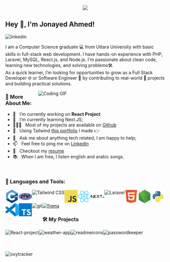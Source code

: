 <!-- Animated Typing Intro -->
<p align="center">
  <img src="https://readme-typing-svg.herokuapp.com?font=Fira+Code&size=28&pause=1000&center=true&vCenter=true&width=900&lines=Hey+%F0%9F%91%8B%2C+Welcome+to+my+profile!;Hi+👉%2C+This+is+Jonayed+Ahmed!;Full+Stack+Developer+%7C+Content+Creator+%7C">
</p>


## Hey 👋, I'm Jonayed Ahmed!
<a href='https://www.linkedin.com/in/jonayedahmed/'><img align='left' alt="linkedin" src="https://raw.githubusercontent.com/rahul-jha98/rahul-jha98/561d474902b59c7429ec22bb73e225696c27b202/assets/linkedin.svg" height='18px'/></a><br/>


I am a Computer Science graduate 💻 from Uttara University with basic skills in full-stack web development. I have hands-on experience with PHP, Laravel, MySQL, React.js, and Node.js. I'm passionate about clean code, learning new technologies, and solving problems🛠️.
<br/>
As a quick learner, I’m looking for opportunities to grow as a Full Stack Developer 🌐 or Software Engineer 🤖 by contributing to real-world 📱 projects and building practical solutions.


<img align="right" alt="Coding GIF" width="400" src="https://media.giphy.com/media/qgQUggAC3Pfv687qPC/giphy.gif">

  
### 🧐 More About Me:

- 🔭 &nbsp; I’m currently working on **React Project**
- 🌱 &nbsp; I’m currently learning Next.JS; 
- 👨🏻‍💻 &nbsp; Most of my projects are available on [Github](https://github.com/rahul-jha98?tab=repositories)
- 🎨 &nbsp; Using Tailwind [this portfolio](https://jonayedahmed.netlify.app/) I made 👉
- 💬 &nbsp; Ask me about anything tech related, I am happy to help;
- 📫 &nbsp; Feel free to ping me on [LinkedIn](https://www.linkedin.com/in/jonayedahmed/)
- 📝 &nbsp; Checkout my [resume](https://drive.google.com/file/d/1VgDtUSekRgM-BYwYZHyFLZ0AYAGMUISB/view)
- 📚 &nbsp; When I am free, I listen english and arabic songs.

<br>

### 🔨 Languages and Tools:

<a href="https://www.cplusplus.com/" target="_blank">
  <img align="left" alt="C++" height="42px" src="https://raw.githubusercontent.com/devicons/devicon/master/icons/cplusplus/cplusplus-original.svg">
</a>
<a href="https://www.php.net/" target="_blank">
  <img align="left" alt="PHP" height="42px" src="https://raw.githubusercontent.com/devicons/devicon/master/icons/php/php-original.svg">
</a>
<a href="https://tailwindcss.com/" target="_blank">
  <img align="left" alt="Tailwind CSS" height="42px" src="https://www.vectorlogo.zone/logos/tailwindcss/tailwindcss-icon.svg">
</a>
<a href="https://developer.mozilla.org/en-US/docs/Web/JavaScript" target="_blank">
  <img align="left" alt="JavaScript" height="42px" src="https://raw.githubusercontent.com/devicons/devicon/master/icons/javascript/javascript-original.svg">
</a>
<a href="https://reactjs.org/" target="_blank">
  <img align="left" alt="React" height="42px" src="https://raw.githubusercontent.com/devicons/devicon/master/icons/react/react-original.svg">
</a>
<a href="https://nextjs.org/" target="_blank">
  <img align="left" alt="Next.js" height="42px" src="https://raw.githubusercontent.com/devicons/devicon/master/icons/nextjs/nextjs-original-wordmark.svg">
</a>
<a href="https://laravel.com/" target="_blank">
  <img align="left" alt="Laravel" height="42px" src="https://cdn.worldvectorlogo.com/logos/laravel-2.svg">
</a>
<a href="https://developer.mozilla.org/en-US/docs/Web/HTML" target="_blank">
  <img align="left" alt="HTML5" height="42px" src="https://raw.githubusercontent.com/devicons/devicon/master/icons/html5/html5-original.svg">
</a>
<a href="https://nodejs.org/" target="_blank">
  <img align="left" alt="Node.js" height="42px" src="https://raw.githubusercontent.com/devicons/devicon/master/icons/nodejs/nodejs-original.svg">
</a>
<a href="https://www.python.org/" target="_blank">
  <img align="left" alt="Python" height="42px" src="https://raw.githubusercontent.com/devicons/devicon/master/icons/python/python-original.svg">
</a>
<a href="https://code.visualstudio.com/" target="_blank">
  <img align="left" alt="VS Code" height="42px" src="https://raw.githubusercontent.com/devicons/devicon/master/icons/vscode/vscode-original.svg">
</a>
<a href="https://www.typescriptlang.org/" target="_blank">
  <img align="left" alt="TypeScript" height="42px" src="https://raw.githubusercontent.com/devicons/devicon/master/icons/typescript/typescript-original.svg">
</a>
<a href="https://git-scm.com/" target="_blank"> <img src="https://raw.githubusercontent.com/rahul-jha98/github_readme_icons/main/language_and_tools/square/git-scm/git-scm.svg" align="left" alt="git" height='42px'/> </a>
<a href="https://www.figma.com/" target="_blank"> <img src="https://raw.githubusercontent.com/rahul-jha98/github_readme_icons/main/language_and_tools/square/figma/figma.svg" alt="figma" height='42px'/> </a>


### 🛠️ My Projects
<a href="https://reacteshop.vercel.app/" target="_blank"> <img alt="React-project" src="https://jonayedahmed.netlify.app/assets/images/React-Based%20E-Commerce%20Frontend.png" height="68" align="left"> </a>
<a href="https://jonayed-ahmed-cse.github.io/vanila-js-weatherapp/" target="_blank"> <img alt="weather-app" src="https://jonayedahmed.netlify.app/assets/images/weatherapp.png"  height="68" align="left"> </a>
<a href="https://github.com/jonayed-ahmed-cse/python-whatsapp-message-automation" target="_blank"> <img alt="readmeicons" src="https://jonayedahmed.netlify.app/assets/images/web-dev-english.webp" height="68" align="left"> </a>
<a href="#" target="_blank"> <img alt="passwordkeeper" src="https://jonayedahmed.netlify.app/assets/images/blood.png" height="68" align="left"> </a>
<a href="https://github.com/jonayed-ahmed-cse/python-fake-news-detection" target="_blank"> <img alt="oxytracker" src="https://jonayedahmed.netlify.app/assets/images/fakeNews.png" height="68" align="left"> </a>
